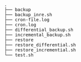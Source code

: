 <pre>
    .
    ├── backup
    ├── backup_inre.sh
    ├── cron-file.log
    ├── cron.log
    ├── differential_backup.sh
    ├── incremental_backup.sh
    ├── restore
    ├── restore_differential.sh
    ├── restore_incremential.sh
    └── test.sh
</pre>